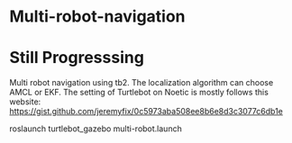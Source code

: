 # Multi-robot-navigation
# Still Progresssing
Multi robot navigation using tb2. The localization algorithm can choose AMCL or EKF.
The setting of Turtlebot on Noetic is mostly follows this website:
https://gist.github.com/jeremyfix/0c5973aba508ee8b6e8d3c3077c6db1e

roslaunch turtlebot_gazebo multi-robot.launch

